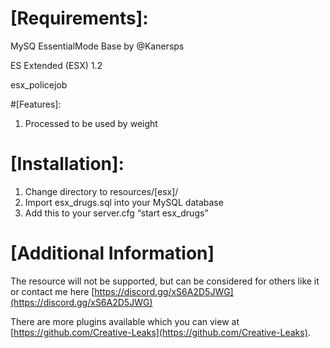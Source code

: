 
# [Requirements]:

MySQ
EssentialMode Base by @Kanersps

ES Extended (ESX) 1.2 

esx_policejob

#[Features]:

1. Processed to be used by weight

# [Installation]:

1. Change directory to resources/[esx]/
2. Import esx_drugs.sql into your MySQL database
3. Add this to your server.cfg “start esx_drugs”

# [Additional Information]
The resource will not be supported, but can be considered for others like it or contact me here [https://discord.gg/xS6A2D5JWG](https://discord.gg/xS6A2D5JWG)

There are more plugins available which you can view at [https://github.com/Creative-Leaks](https://github.com/Creative-Leaks).
